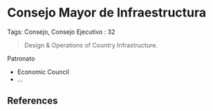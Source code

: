 # Consejo Mayor de Infraestructura

Tags: Consejo, Consejo Ejecutivo
: 32

> Design & Operations of Country Infrastructure.
> 

Patronato

- Economic Council
- …

## References